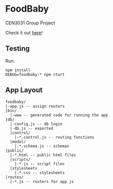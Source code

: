 
# FoodBaby

CEN3031 Group Project

Check it out [here](http://uffoodbaby.herokuapp.com/#/)!


## Testing

Run:

    npm install
    DEBUG=foodbaby:* npm start


## App Layout

    foodbaby/
    |-app.js -- assign routers
    |bin/
      |-www -- generated code for running the app
    |db/
      |-config.js -- db login
      |-db.js -- exported
      |control/
        |-*.control.js -- routing functions
      |model/
        |-*.schema.js -- schemas
    |public/
      |-*.html -- public html files
      |scripts/
        |-*.js -- script files
      |stylesheets
        |-*.css -- stylesheets
    |routes/
      |-*.js -- routers for app.js
